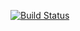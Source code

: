 [![Build Status](https://travis-ci.org/EdwardLiang/110Project.svg?branch=master)](https://travis-ci.org/EdwardLiang/110Project)
